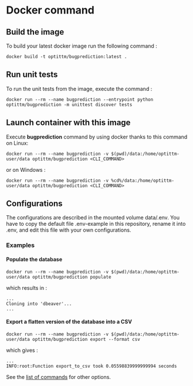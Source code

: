 # Docker command

## Build the image

To build your latest docker image run the following command :

```
docker build -t optittm/bugprediction:latest .
```

## Run unit tests

To run the unit tests from the image, execute the command :

```
docker run --rm --name bugprediction --entrypoint python optittm/bugprediction -m unittest discover tests
```

## Launch container with this image

Execute **bugprediction** command by using docker thanks to this command on Linux:

```
docker run --rm --name bugprediction -v $(pwd)/data:/home/optittm-user/data optittm/bugprediction <CLI_COMMAND>
```

or on Windows :

```
docker run --rm --name bugprediction -v %cd%/data:/home/optittm-user/data optittm/bugprediction <CLI_COMMAND>
```

## Configurations

The configurations are described in the mounted volume data/.env. You have to copy the default file .env-example in this repository, rename it into .env, and edit this file with your own configurations.

### Examples

#### Populate the database

```
docker run --rm --name bugprediction -v $(pwd)/data:/home/optittm-user/data optittm/bugprediction populate
```

which results in :

```
...
Cloning into 'dbeaver'...
...
```

#### Export a flatten version of the database into a CSV

```
docker run --rm --name bugprediction -v $(pwd)/data:/home/optittm-user/data optittm/bugprediction export --format csv
```

which gives :

```
...
INFO:root:Function export_to_csv took 0.05598839999999994 seconds
```

See the [list of commands](./commands.md) for other options.
